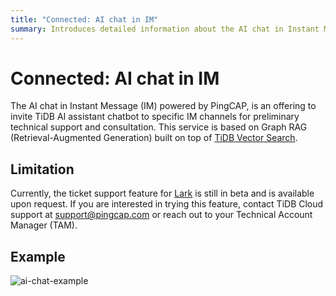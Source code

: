 ```yaml
---
title: "Connected: AI chat in IM"
summary: Introduces detailed information about the AI chat in Instant Message (IM).
---
```


# Connected: AI chat in IM

The AI chat in Instant Message (IM) powered by PingCAP, is an offering to invite TiDB AI assistant chatbot to specific IM channels for preliminary technical support and consultation. This service is based on Graph RAG (Retrieval-Augmented Generation) built on top of [TiDB Vector Search](/tidb-cloud/vector-search-overview.md).

## Limitation

Currently, the ticket support feature for [Lark](https://www.larksuite.com/) is still in beta and is available upon request. If you are interested in trying this feature, contact TiDB Cloud support at <a href="mailto:support@pingcap.com">support@pingcap.com</a> or reach out to your Technical Account Manager (TAM).

## Example

![ai-chat-example](https://docs-download.pingcap.com/media/images/docs/tidb-cloud/connected-ai-chat-example.png)
